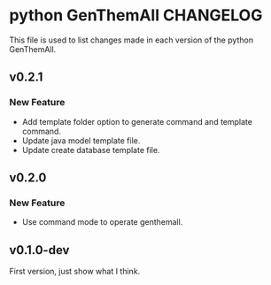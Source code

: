 python GenThemAll CHANGELOG
===========================
This file is used to list changes made in each version of the python GenThemAll.

v0.2.1
------
### New Feature
- Add template folder option to generate command and template command.
- Update java model template file.
- Update create database template file.

v0.2.0
------
### New Feature
- Use command mode to operate genthemall.

v0.1.0-dev
----------
First version, just show what I think.
